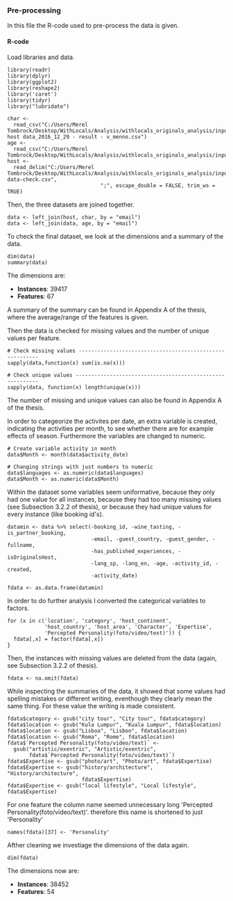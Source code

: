 ### Pre-processing

In this file the R-code used to pre-process the data is given. 

#### R-code
Load libraries and data.
```
library(readr)
library(dplyr)
library(ggplot2)
library(reshape2)
library('caret')
library(tidyr)
library("lubridate")

char <- 
  read_csv("C:/Users/Merel Tombrock/Desktop/WithLocals/Analysis/withlocals_originals_analysis/input/willems_golden host data_2016_12_29 - result - v_menno.csv")
age <- 
  read_csv("C:/Users/Merel Tombrock/Desktop/WithLocals/Analysis/withlocals_originals_analysis/input/age2.csv")
host <- 
  read_delim("C:/Users/Merel Tombrock/Desktop/WithLocals/Analysis/withlocals_originals_analysis/input/host-data-check.csv", 
                              ";", escape_double = FALSE, trim_ws = TRUE)
```
Then, the three datasets are joined together. 
```
data <- left_join(host, char, by = "email")
data <- left_join(data, age, by = "email")
```
To check the final dataset, we look at the dimensions and a summary of the data. 
```
dim(data)
summary(data)
``` 
The dimensions are:
- **Instances**: 39417
- **Features**: 67

A summary of the summary can be found in Appendix A of the thesis, where the average/range of the features is given. 

Then the data is checked for missing values and the number of unique values per feature. 
```
# Check missing values ---------------------------------------------------------
sapply(data,function(x) sum(is.na(x)))

# Check unique values ----------------------------------------------------------
sapply(data, function(x) length(unique(x)))
```
The number of missing and unique values can also be found in Appendix A of the thesis. 

In order to categeorize the activites per date, an extra variable is created,
indicating the activities per month, to see whether there are for example effects of season. 
Furthermore the variables are changed to numeric. 
```
# Create variable activity in month
data$Month <- month(data$activity_date)

# Changing strings with just numbers to numeric
data$languages <- as.numeric(data$languages)
data$Month <- as.numeric(data$Month)
```
Within the dataset some variables seem uniformative, because they only had one value for all instances,
because they had too many missing values (see Subsection 3.2.2 of thesis), or because they had 
unique values for every instance (like booking id's).
```
datamin <- data %>% select(-booking_id, -wine_tasting, -is_partner_booking, 
                           -email, -guest_country, -guest_gender, -fullname,
                           -has_published_experiences, -isOriginalsHost, 
                           -lang_sp, -lang_en, -age, -activity_id, -created,
                           -activity_date)

fdata <- as.data.frame(datamin)
```
In order to do further analysis I converted the categorical variables to factors. 
```
for (x in c('location', 'category', 'host_continent', 
            'host_country', 'host_area', 'Character', 'Expertise',
            'Percepted Personality(foto/video/text)')) {
  fdata[,x] = factor(fdata[,x])
}  
```
Then, the instances with missing values are deleted from the data (again, see Subsection 3.2.2 of thesis). 
```
fdata <- na.omit(fdata)
```
While inspecting the summaries of the data, it showed that some values had spelling mistakes or different writing,
eventhough they clearly mean the same thing. For these value the writing is made consistent. 
```
fdata$category <- gsub("city tour", "City tour", fdata$category)
fdata$location <- gsub("Kula Lumpur", "Kuala Lumpur", fdata$location)
fdata$location <- gsub("Lisboa", "Lisbon", fdata$location)
fdata$location <- gsub("Roma", "Rome", fdata$location)
fdata$`Percepted Personality(foto/video/text)` <- 
  gsub("artistic/exentric", "Artistic/exentric", 
       fdata$`Percepted Personality(foto/video/text)`)
fdata$Expertise <- gsub("photo/art", "Photo/art", fdata$Expertise)
fdata$Expertise <- gsub("history/architecture", "History/architecture", 
                        fdata$Expertise)
fdata$Expertise <- gsub("local lifestyle", "Local lifestyle", fdata$Expertise)
```
For one feature the column name seemed unnecessary long 'Percepted Personality(foto/video/text)'.
therefore this name is shortened to just 'Personality'
```
names(fdata)[37] <- 'Personality'
```
Afther cleaning we investiage the dimensions of the data again. 
```
dim(fdata)
``` 
The dimensions now are:
- **Instances**: 38452
- **Features**: 54
